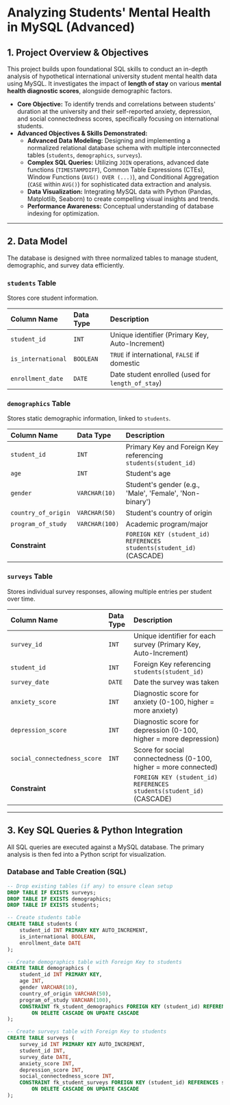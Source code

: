 # Analyzing Students' Mental Health in MySQL (Advanced)

## 1. Project Overview & Objectives

This project builds upon foundational SQL skills to conduct an in-depth analysis of hypothetical international university student mental health data using MySQL. It investigates the impact of **length of stay** on various **mental health diagnostic scores**, alongside demographic factors.

* **Core Objective:** To identify trends and correlations between students' duration at the university and their self-reported anxiety, depression, and social connectedness scores, specifically focusing on international students.
* **Advanced Objectives & Skills Demonstrated:**
    * **Advanced Data Modeling:** Designing and implementing a normalized relational database schema with multiple interconnected tables (`students`, `demographics`, `surveys`).
    * **Complex SQL Queries:** Utilizing `JOIN` operations, advanced date functions (`TIMESTAMPDIFF`), Common Table Expressions (CTEs), Window Functions (`AVG() OVER (...)`), and Conditional Aggregation (`CASE` within `AVG()`) for sophisticated data extraction and analysis.
    * **Data Visualization:** Integrating MySQL data with Python (Pandas, Matplotlib, Seaborn) to create compelling visual insights and trends.
    * **Performance Awareness:** Conceptual understanding of database indexing for optimization.

***

## 2. Data Model

The database is designed with three normalized tables to manage student, demographic, and survey data efficiently.

### `students` Table

Stores core student information.

| Column Name      | Data Type | Description                                        |
| :--------------- | :-------- | :------------------------------------------------- |
| `student_id`     | `INT`     | Unique identifier (Primary Key, Auto-Increment)    |
| `is_international` | `BOOLEAN` | `TRUE` if international, `FALSE` if domestic       |
| `enrollment_date`| `DATE`    | Date student enrolled (used for `length_of_stay`)  |

### `demographics` Table

Stores static demographic information, linked to `students`.

| Column Name          | Data Type     | Description                                                          |
| :------------------- | :------------ | :------------------------------------------------------------------- |
| `student_id`         | `INT`         | Primary Key and Foreign Key referencing `students(student_id)`       |
| `age`                | `INT`         | Student's age                                                        |
| `gender`             | `VARCHAR(10)` | Student's gender (e.g., 'Male', 'Female', 'Non-binary')              |
| `country_of_origin`  | `VARCHAR(50)` | Student's country of origin                                          |
| `program_of_study`   | `VARCHAR(100)`| Academic program/major                                               |
| **Constraint** |               | `FOREIGN KEY (student_id) REFERENCES students(student_id)` (CASCADE) |

### `surveys` Table

Stores individual survey responses, allowing multiple entries per student over time.

| Column Name                | Data Type     | Description                                                          |
| :------------------------- | :------------ | :------------------------------------------------------------------- |
| `survey_id`                | `INT`         | Unique identifier for each survey (Primary Key, Auto-Increment)      |
| `student_id`               | `INT`         | Foreign Key referencing `students(student_id)`                       |
| `survey_date`              | `DATE`        | Date the survey was taken                                            |
| `anxiety_score`            | `INT`         | Diagnostic score for anxiety (0-100, higher = more anxiety)          |
| `depression_score`         | `INT`         | Diagnostic score for depression (0-100, higher = more depression)    |
| `social_connectedness_score` | `INT`         | Score for social connectedness (0-100, higher = more connected)      |
| **Constraint** |               | `FOREIGN KEY (student_id) REFERENCES students(student_id)` (CASCADE) |

***

## 3. Key SQL Queries & Python Integration

All SQL queries are executed against a MySQL database. The primary analysis is then fed into a Python script for visualization.

### Database and Table Creation (SQL)

```sql
-- Drop existing tables (if any) to ensure clean setup
DROP TABLE IF EXISTS surveys;
DROP TABLE IF EXISTS demographics;
DROP TABLE IF EXISTS students;

-- Create students table
CREATE TABLE students (
    student_id INT PRIMARY KEY AUTO_INCREMENT,
    is_international BOOLEAN,
    enrollment_date DATE
);

-- Create demographics table with Foreign Key to students
CREATE TABLE demographics (
    student_id INT PRIMARY KEY,
    age INT,
    gender VARCHAR(10),
    country_of_origin VARCHAR(50),
    program_of_study VARCHAR(100),
    CONSTRAINT fk_student_demographics FOREIGN KEY (student_id) REFERENCES students(student_id)
        ON DELETE CASCADE ON UPDATE CASCADE
);

-- Create surveys table with Foreign Key to students
CREATE TABLE surveys (
    survey_id INT PRIMARY KEY AUTO_INCREMENT,
    student_id INT,
    survey_date DATE,
    anxiety_score INT,
    depression_score INT,
    social_connectedness_score INT,
    CONSTRAINT fk_student_surveys FOREIGN KEY (student_id) REFERENCES students(student_id)
        ON DELETE CASCADE ON UPDATE CASCADE
);